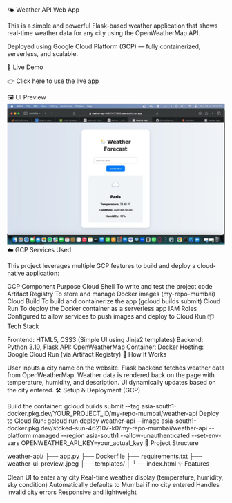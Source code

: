 🌤️ Weather API Web App

This is a simple and powerful Flask-based weather application that shows real-time weather data for any city using the OpenWeatherMap API.

Deployed using Google Cloud Platform (GCP) — fully containerized, serverless, and scalable.

🔗 Live Demo

👉 Click here to use the live app

🖼️ UI Preview
![Weather App UI](weather-ui-preview..jpeg)
☁️ GCP Services Used

This project leverages multiple GCP features to build and deploy a cloud-native application:

GCP Component	Purpose
Cloud Shell	To write and test the project code
Artifact Registry	To store and manage Docker images (my-repo-mumbai)
Cloud Build	To build and containerize the app (gcloud builds submit)
Cloud Run	To deploy the Docker container as a serverless app
IAM Roles	Configured to allow services to push images and deploy to Cloud Run
📦 Tech Stack

Frontend: HTML5, CSS3 (Simple UI using Jinja2 templates)
Backend: Python 3.10, Flask
API: OpenWeatherMap
Container: Docker
Hosting: Google Cloud Run (via Artifact Registry)
🚀 How It Works

User inputs a city name on the website.
Flask backend fetches weather data from OpenWeatherMap.
Weather data is rendered back on the page with temperature, humidity, and description.
UI dynamically updates based on the city entered.
🛠️ Setup & Deployment (GCP)

Build the container:
gcloud builds submit --tag asia-south1-docker.pkg.dev/YOUR_PROJECT_ID/my-repo-mumbai/weather-api
Deploy to Cloud Run: gcloud run deploy weather-api
--image asia-south1-docker.pkg.dev/stoked-sun-462107-k0/my-repo-mumbai/weather-api
--platform managed
--region asia-south1
--allow-unauthenticated
--set-env-vars OPENWEATHER_API_KEY=your_actual_key 📁 Project Structure

weather-api/ ├── app.py ├── Dockerfile ├── requirements.txt ├── weather-ui-preview..jpeg ├── templates/ │ └── index.html ✨ Features

Clean UI to enter any city Real-time weather display (temperature, humidity, sky condition) Automatically defaults to Mumbai if no city entered Handles invalid city errors Responsive and lightweight

